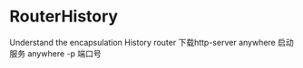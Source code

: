 # RouterHistory
Understand the encapsulation History router
下载http-server anywhere 启动服务 anywhere -p 端口号